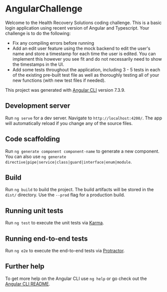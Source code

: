 # AngularChallenge


Welcome to the Health Recovery Solutions coding challenge. This is a basic login application using recent version of Angular and Typescript. Your challenge is to do the following:
* Fix any compiling errors before running
* Add an edit user feature using the mock backend to edit the user's name and store a timestamp for each time the user is edited. You can implement this however you see fit and do not necessarily need to show the timestamps in the UI.
* Add some tests throughout the application, including 3 - 5 tests in each of the existing pre-built test file as well as thoroughly testing all of your new functions (with new test files if needed).  

This project was generated with [Angular CLI](https://github.com/angular/angular-cli) version 7.3.9.

## Development server

Run `ng serve` for a dev server. Navigate to `http://localhost:4200/`. The app will automatically reload if you change any of the source files.

## Code scaffolding

Run `ng generate component component-name` to generate a new component. You can also use `ng generate directive|pipe|service|class|guard|interface|enum|module`.

## Build

Run `ng build` to build the project. The build artifacts will be stored in the `dist/` directory. Use the `--prod` flag for a production build.

## Running unit tests

Run `ng test` to execute the unit tests via [Karma](https://karma-runner.github.io).

## Running end-to-end tests

Run `ng e2e` to execute the end-to-end tests via [Protractor](http://www.protractortest.org/).

## Further help

To get more help on the Angular CLI use `ng help` or go check out the [Angular CLI README](https://github.com/angular/angular-cli/blob/master/README.md).

